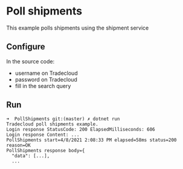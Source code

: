 # Poll shipments

This example polls shipments using the shipment service

## Configure

In the source code:

- username on Tradecloud
- password on Tradecloud
- fill in the search query

## Run

``` shell
➜  PollShipments git:(master) ✗ dotnet run
Tradecloud poll shipments example.
Login response StatusCode: 200 ElapsedMilliseconds: 606
Login response Content: ...
PollShipments start=4/8/2021 2:08:33 PM elapsed=58ms status=200 reason=OK
PollShipments response body={
  "data": [...],
  ...
```
